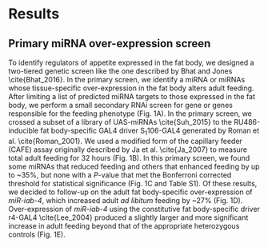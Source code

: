 # Results
## Primary miRNA over-expression screen
To identify regulators of appetite expressed in the fat body, we designed a two-tiered genetic screen like the one described by Bhat and Jones \cite{Bhat_2016}.
In the primary screen, we identify a miRNA or miRNAs whose tissue-specific over-expression in the fat body alters adult feeding.
After limiting a list of predicted miRNA targets to those expressed in the fat body, we perform a small secondary RNAi screen for gene or genes responsible for the feeding phenotype (Fig. 1A).
In the primary screen, we crossed a subset of a library of UAS-miRNAs \cite{Suh_2015} to the RU486-inducible fat body-specific GAL4 driver S<sub>1</sub>106-GAL4 generated by Roman et al. \cite{Roman_2001}.
We used a modified form of the capillary feeder (CAFE) assay originally described by Ja et al. \cite{Ja_2007} to measure total adult feeding for 32 hours (Fig. 1B).
In this primary screen, we found some miRNAs that reduced feeding and others that enhanced feeding by up to ~35%, but none with a *P*-value that met the Bonferroni corrected threshold for statistical significance (Fig. 1C and Table S1).
Of these results, we decided to follow-up on the adult fat body-specific over-expression of *miR-iab-4*, which increased adult *ad libitum* feeding by ~27% (Fig. 1D).
Over-expression of *miR-iab-4* using the constitutive fat body-specific driver r4-GAL4 \cite{Lee_2004} produced a slightly larger and more significant increase in adult feeding beyond that of the appropriate heterozygous controls (Fig. 1E).
